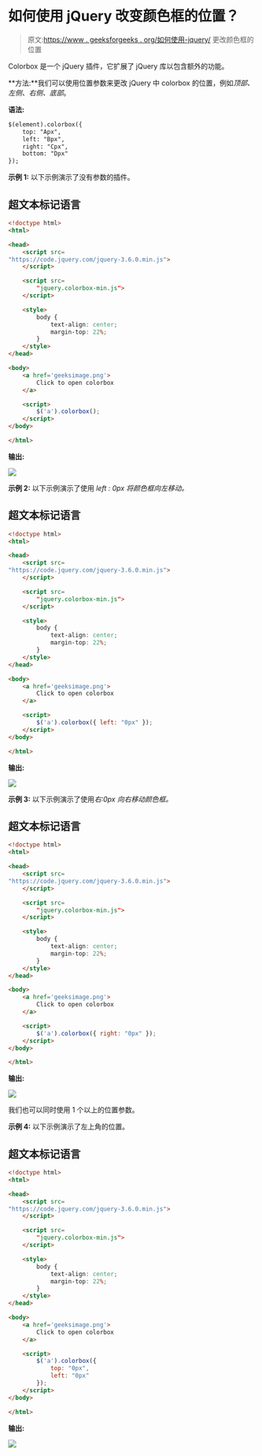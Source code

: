 # 如何使用 jQuery 改变颜色框的位置？

> 原文:[https://www . geeksforgeeks . org/如何使用-jquery/](https://www.geeksforgeeks.org/how-to-change-the-position-of-the-colorbox-using-jquery/) 更改颜色框的位置

Colorbox 是一个 jQuery 插件，它扩展了 jQuery 库以包含额外的功能。

**方法:**我们可以使用位置参数来更改 jQuery 中 colorbox 的位置，例如*顶部、左侧、右侧、底部*。

**语法:**

```html
$(element).colorbox({ 
    top: "Apx",
    left: "Bpx",
    right: "Cpx",
    bottom: "Dpx"
});
```

**示例 1:** 以下示例演示了没有参数的插件。

## 超文本标记语言

```html
<!doctype html>
<html>

<head>
    <script src=
"https://code.jquery.com/jquery-3.6.0.min.js">
    </script>

    <script src=
        "jquery.colorbox-min.js">
    </script>

    <style>
        body {
            text-align: center;
            margin-top: 22%;
        }
    </style>
</head>

<body>
    <a href='geeksimage.png'>
        Click to open colorbox
    </a>

    <script>
        $('a').colorbox();
    </script>
</body>

</html>
```

**输出:**

![](img/c37fd8dc81d05e48b0f0e4e711df78d9.png)

**示例 2:** 以下示例演示了使用 *left : 0px 将颜色框向左移动。*

## 超文本标记语言

```html
<!doctype html>
<html>

<head>
    <script src=
"https://code.jquery.com/jquery-3.6.0.min.js">
    </script>

    <script src=
        "jquery.colorbox-min.js">
    </script>

    <style>
        body {
            text-align: center;
            margin-top: 22%;
        }
    </style>
</head>

<body>
    <a href='geeksimage.png'>
        Click to open colorbox
    </a>

    <script>
        $('a').colorbox({ left: "0px" });
    </script>
</body>

</html>
```

**输出:**

![](img/67d73316f6dac0d1ae592d840f06a746.png)

**示例 3:** 以下示例演示了使用*右:0px 向右移动颜色框。*

## 超文本标记语言

```html
<!doctype html>
<html>

<head>
    <script src=
"https://code.jquery.com/jquery-3.6.0.min.js">
    </script>

    <script src=
        "jquery.colorbox-min.js">
    </script>

    <style>
        body {
            text-align: center;
            margin-top: 22%;
        }
    </style>
</head>

<body>
    <a href='geeksimage.png'>
        Click to open colorbox
    </a>

    <script>
        $('a').colorbox({ right: "0px" });
    </script>
</body>

</html>
```

**输出:**

![](img/7b1f39d7c738a5722ee71cd9dd395323.png)

我们也可以同时使用 1 个以上的位置参数。

**示例 4:** 以下示例演示了左上角的位置。

## 超文本标记语言

```html
<!doctype html>
<html>

<head>
    <script src=
"https://code.jquery.com/jquery-3.6.0.min.js">
    </script>

    <script src=
        "jquery.colorbox-min.js">
    </script>

    <style>
        body {
            text-align: center;
            margin-top: 22%;
        }
    </style>
</head>

<body>
    <a href='geeksimage.png'>
        Click to open colorbox
    </a>

    <script>
        $('a').colorbox({ 
            top: "0px", 
            left: "0px" 
        });
    </script>
</body>

</html>
```

**输出:**

![](img/d835532aaf4efe9cb64df9656eea09d1.png)